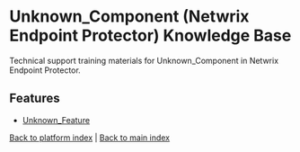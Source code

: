 # Unknown_Component (Netwrix Endpoint Protector) Knowledge Base

Technical support training materials for Unknown_Component in Netwrix Endpoint Protector.

## Features

- [Unknown_Feature](./Unknown_Feature.md)


[Back to platform index](../index.md) | [Back to main index](../../index.md)
